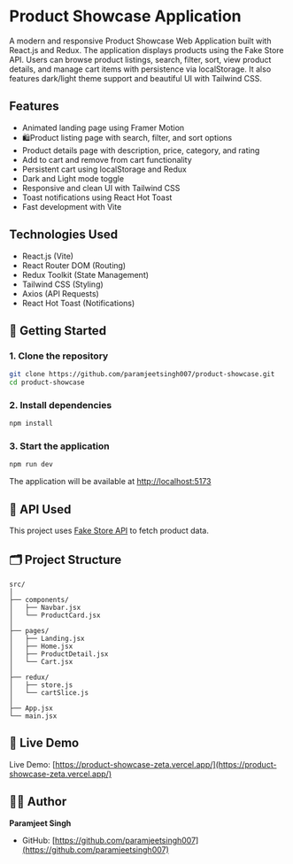 
# Product Showcase Application

A modern and responsive Product Showcase Web Application built with React.js and Redux. The application displays products using the Fake Store API. Users can browse product listings, search, filter, sort, view product details, and manage cart items with persistence via localStorage. It also features dark/light theme support and beautiful UI with Tailwind CSS.

##  Features

- Animated landing page using Framer Motion
- 🛍Product listing page with search, filter, and sort options
- Product details page with description, price, category, and rating
- Add to cart and remove from cart functionality
- Persistent cart using localStorage and Redux
- Dark and Light mode toggle
- Responsive and clean UI with Tailwind CSS
- Toast notifications using React Hot Toast
- Fast development with Vite

##  Technologies Used

- React.js (Vite)
- React Router DOM (Routing)
- Redux Toolkit (State Management)
- Tailwind CSS (Styling)
- Axios (API Requests)
- React Hot Toast (Notifications)


## 📂 Getting Started

### 1. Clone the repository

```bash
git clone https://github.com/paramjeetsingh007/product-showcase.git
cd product-showcase
````

### 2. Install dependencies

```bash
npm install
```

### 3. Start the application

```bash
npm run dev
```

The application will be available at [http://localhost:5173](http://localhost:5173)

## 📡 API Used

This project uses [Fake Store API](https://fakestoreapi.com/products) to fetch product data.

## 🗂️ Project Structure

```
src/
│
├── components/
│   ├── Navbar.jsx
│   └── ProductCard.jsx
│
├── pages/
│   ├── Landing.jsx
│   ├── Home.jsx
│   ├── ProductDetail.jsx
│   └── Cart.jsx
│
├── redux/
│   ├── store.js
│   └── cartSlice.js
│
├── App.jsx
└── main.jsx
```

## 🔗 Live Demo

Live Demo: [https://product-showcase-zeta.vercel.app/](https://product-showcase-zeta.vercel.app/)

## 🙋‍♂️ Author

**Paramjeet Singh**

* GitHub: [https://github.com/paramjeetsingh007](https://github.com/paramjeetsingh007)



